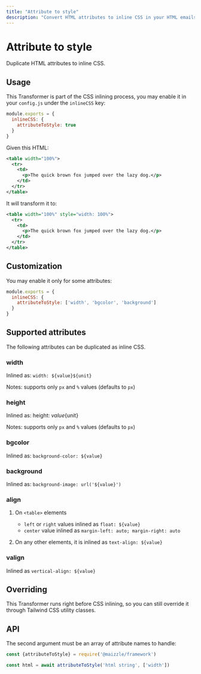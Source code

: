 ```yaml
---
title: "Attribute to style"
description: "Convert HTML attributes to inline CSS in your HTML emails"
---
```


# Attribute to style

Duplicate HTML attributes to inline CSS.

## Usage

This Transformer is part of the CSS inlining process, you may enable it in your `config.js` under the `inlineCSS` key:

<code-sample title="config.js">

  ```js
  module.exports = {
    inlineCSS: {
      attributeToStyle: true
    }
  }
  ```

</code-sample>

Given this HTML:

```xml
<table width="100%">
  <tr>
    <td>
      <p>The quick brown fox jumped over the lazy dog.</p>
    </td>
  </tr>
</table>
```

It will transform it to:

```xml
<table width="100%" style="width: 100%">
  <tr>
    <td>
      <p>The quick brown fox jumped over the lazy dog.</p>
    </td>
  </tr>
</table>
```

## Customization

You may enable it only for some attributes:

<code-sample title="config.sjs">

  ```js
  module.exports = {
    inlineCSS: {
      attributeToStyle: ['width', 'bgcolor', 'background']
    }
  }
  ```

</code-sample>

## Supported attributes

The following attributes can be duplicated as inline CSS.

### width

Inlined as: `width: ${value}${unit}`

Notes: supports only `px` and `%` values (defaults to `px`)

### height

Inlined as: height: ${value}${unit}

Notes: supports only `px` and `%` values (defaults to `px`)

### bgcolor

Inlined as: `background-color: ${value}`

### background

Inlined as: `background-image: url('${value}')`

### align

1. On `<table>` elements

    - `left` or `right` values inlined as `float: ${value}`
    - `center` value inlined as `margin-left: auto; margin-right: auto`

1. On any other elements, it is inlined as `text-align: ${value}`

### valign

Inlined as `vertical-align: ${value}`

## Overriding

This Transformer runs right before CSS inlining, so you can still override it through Tailwind CSS utility classes.

## API

The second argument must be an array of attribute names to handle:

<code-sample title="app.js">

  ```js
  const {attributeToStyle} = require('@maizzle/framework')

  const html = await attributeToStyle('html string', ['width'])
  ```

</code-sample>
